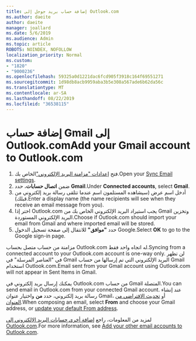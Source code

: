 ```yaml
---
title: إضافة حساب بريد جوجل إلى Outlook.com
ms.author: daeite
author: daeite
manager: joallard
ms.date: 5/6/2019
ms.audience: Admin
ms.topic: article
ROBOTS: NOINDEX, NOFOLLOW
localization_priority: Normal
ms.custom:
- "1820"
- "9000236"
ms.openlocfilehash: 59325a0d1221dac6fcd905f3918c164f69551271
ms.sourcegitcommit: 1d98db8acb9959aba3b5e308a567ade6b62da56c
ms.translationtype: MT
ms.contentlocale: ar-SA
ms.lasthandoff: 08/22/2019
ms.locfileid: "36538115"
---
```

# <a name="add-your-gmail-account-to-outlookcom"></a><span data-ttu-id="ef704-102">إضافة حساب Gmail إلى Outlook.com</span><span class="sxs-lookup"><span data-stu-id="ef704-102">Add your Gmail account to Outlook.com</span></span>

1. <span data-ttu-id="ef704-103">فتح [إعدادات "مزامنة البريد الإلكتروني"](https://go.microsoft.com/fwlink/?linkid=875264)الخاص بك.</span><span class="sxs-lookup"><span data-stu-id="ef704-103">Open your [Sync Email settings](https://go.microsoft.com/fwlink/?linkid=875264).</span></span>
2. <span data-ttu-id="ef704-104">ضمن **اتصال حسابات**، حدد **Gmail**.</span><span class="sxs-lookup"><span data-stu-id="ef704-104">Under **Connected accounts**, select **Gmail**.</span></span>
3. <span data-ttu-id="ef704-105">أدخل اسم عرض (سيشاهده المستلمون اسم عندما تتلقى رسالة بريد إلكتروني من قبلك).</span><span class="sxs-lookup"><span data-stu-id="ef704-105">Enter a display name (the name recipients will see when they receive an email message from you).</span></span>
4. <span data-ttu-id="ef704-106">اختر إذا Outlook.com يجب استيراد البريد الإلكتروني الخاص بك من Gmail وتخزين البريد الإلكتروني المستوردة.</span><span class="sxs-lookup"><span data-stu-id="ef704-106">Choose if Outlook.com should import your email from Gmail and where imported email will be stored.</span></span>
5. <span data-ttu-id="ef704-107">حدد **"موافق"** للانتقال إلى صفحة تسجيل الدخول Google.</span><span class="sxs-lookup"><span data-stu-id="ef704-107">Select **OK** to go to the Google sign-in page.</span></span>

<span data-ttu-id="ef704-108">مزامنة من حساب متصل بحساب Outlook.com له اتجاه واحد فقط.</span><span class="sxs-lookup"><span data-stu-id="ef704-108">Syncing from a connected account to your Outlook.com account is one-way only.</span></span> <span data-ttu-id="ef704-109">لن تظهر في "العناصر المرسلة" في Gmail البريد الإلكتروني التي تم إرسالها من حساب Gmail استخدام Outlook.com.</span><span class="sxs-lookup"><span data-stu-id="ef704-109">Email sent from your Gmail account using Outlook.com will not appear in Sent Items in Gmail.</span></span>

<span data-ttu-id="ef704-110">يمكنك إرسال بريد إلكتروني في Outlook.com من حساب Gmail المتصلة.</span><span class="sxs-lookup"><span data-stu-id="ef704-110">You can send email in Outlook.com from your connected Gmail account.</span></span> <span data-ttu-id="ef704-111">عند إنشاء رسالة بريد إلكتروني، حدد **من** واختيار عنوان Gmail، أو [تحديث الافتراضي من العنوان](https://go.microsoft.com/fwlink/?linkid=875264).</span><span class="sxs-lookup"><span data-stu-id="ef704-111">When composing an email, select **From** and choose your Gmail address, or [update your default From address](https://go.microsoft.com/fwlink/?linkid=875264).</span></span>

<span data-ttu-id="ef704-112">لمزيد من المعلومات، راجع [إضافة أخرى حسابات البريد الإلكتروني إلى Outlook.com](https://support.office.com/article/c5224df4-5885-4e79-91ba-523aa743f0ba?wt.mc_id=Office_Outlook_com_Alchemy).</span><span class="sxs-lookup"><span data-stu-id="ef704-112">For more information, see [Add your other email accounts to Outlook.com](https://support.office.com/article/c5224df4-5885-4e79-91ba-523aa743f0ba?wt.mc_id=Office_Outlook_com_Alchemy).</span></span>